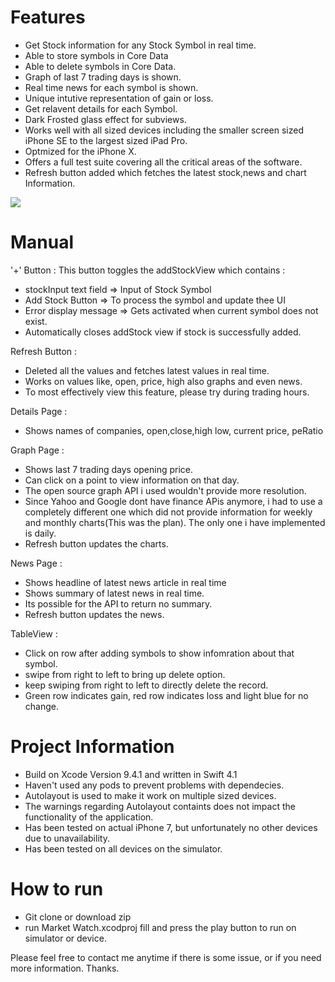 # Features

- Get Stock information for any Stock Symbol in real time.
- Able to store symbols in Core Data
- Able to delete symbols in Core Data.
- Graph of last 7 trading days is shown.
- Real time news for each symbol is shown. 
- Unique intutive representation of gain or loss.
- Get relavent details for each Symbol.
- Dark Frosted glass effect for subviews.
- Works well with all sized devices including the smaller screen sized iPhone SE to the largest sized iPad Pro.
- Optmized for the iPhone X.
- Offers a full test suite covering all the critical areas of the software.
- Refresh button added which fetches the latest stock,news and chart Information.




![](https://github.com/vishwas513/MarketWatch-for-iOS/blob/master/headerImage.png)

# Manual

'+' Button : 
This button toggles the addStockView which contains :
 - stockInput text field => Input of Stock Symbol
 - Add Stock Button => To process the symbol and update thee UI
 - Error display message => Gets activated when current symbol does not exist. 
 - Automatically closes addStock view if stock is successfully added.

Refresh Button :
- Deleted all the values and fetches latest values in real time.
- Works on values like, open, price, high also graphs and even news.
- To most effectively view this feature, please try during trading hours.

Details Page : 
- Shows names of companies, open,close,high low, current price, peRatio

Graph Page : 
- Shows last 7 trading days opening price.
- Can click on a point to view information on that day. 
- The open source graph API i used wouldn't provide more resolution.
- Since Yahoo and Google dont have finance APis anymore, i had to use a completely different one which did not provide information for weekly and monthly charts(This was the plan). The only one i have implemented is daily.
- Refresh button updates the charts. 

News Page : 
- Shows headline of latest news article in real time
- Shows summary of latest news in real time.
- Its possible for the API to return no summary.
- Refresh button updates the news.


TableView : 
- Click on row after adding symbols to show infomration about that symbol.
- swipe from right to left to bring up delete option. 
- keep swiping from right to left to directly delete the record.
- Green row indicates gain, red row indicates loss and light blue for no change.

# Project Information
- Build on Xcode Version 9.4.1 and written in Swift 4.1
- Haven't used any pods to prevent problems with dependecies.
- Autolayout is used to make it work on multiple sized devices. 
- The warnings regarding Autolayout containts does not impact the functionality of the application.
- Has been tested on actual iPhone 7, but unfortunately no other devices due to unavailability.
- Has been tested on all devices on the simulator.

# How to run
- Git clone or download zip 
- run Market Watch.xcodproj fill and press the play button to run on simulator or device.

Please feel free to contact me anytime if there is some issue, or if you need more information. Thanks.




